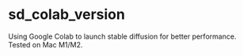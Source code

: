 # sd_colab_version
Using Google Colab to launch stable diffusion for better performance. Tested on Mac M1/M2.
